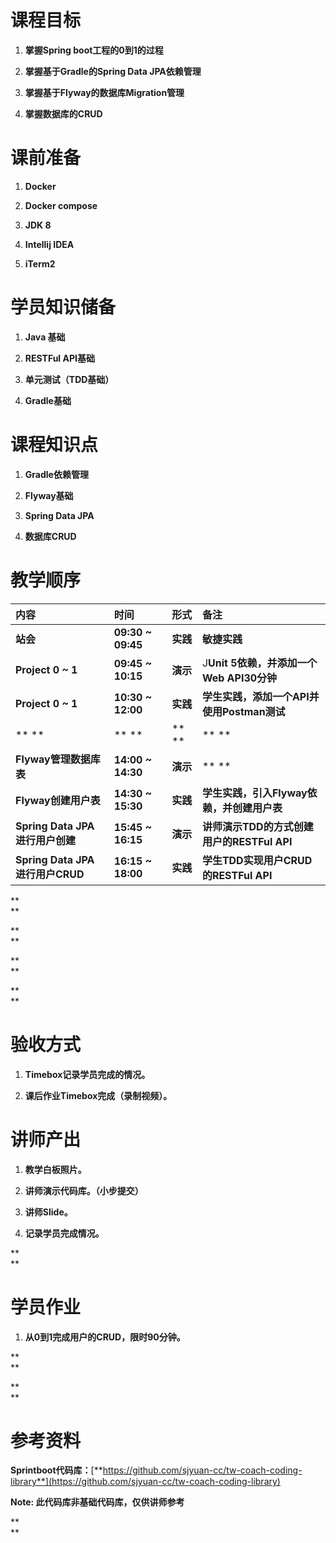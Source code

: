 # **课程目标**

1. **掌握Spring boot工程的0到1的过程**

2. **掌握基于Gradle的Spring Data JPA依赖管理**

3. **掌握基于Flyway的数据库Migration管理**

4. **掌握数据库的CRUD**

# **课前准备**

1. **Docker**

2. **Docker compose**

3. **JDK 8**

4. **Intellij IDEA**

5. **iTerm2**

# **学员知识储备**

1. **Java 基础**

2. **RESTFul API基础**

3. **单元测试（TDD基础）**

4. **Gradle基础**

# **课程知识点**

1. **Gradle依赖管理**

2. **Flyway基础**

3. **Spring Data JPA**

4. **数据库CRUD**

# **教学顺序**

| **内容** | **时间** | **形式** | **备注** |
| :--- | :--- | :--- | :--- |
| **站会** | **09:30 ~ 09:45** | **实践** | **敏捷实践** |
| **Project 0 ~ 1** | **09:45 ~ 10:15** | **演示** | J**Unit 5依赖，并添加一个Web API30分钟** |
| **Project 0 ~ 1** | **10:30 ~ 12:00** | **实践** | **学生实践，添加一个API并使用Postman测试** |
| ** ** | ** ** | ** ** | ** ** |
| **Flyway管理数据库表** | **14:00 ~ 14:30** | **演示** | ** ** |
| **Flyway创建用户表** | **14:30 ~ 15:30** | **实践** | **学生实践，引入Flyway依赖，并创建用户表** |
| **Spring Data JPA进行用户创建** | **15:45 ~ 16:15** | **演示** | **讲师演示TDD的方式创建用户的RESTFul API** |
| **Spring Data JPA进行用户CRUD** | **16:15 ~ 18:00** | **实践** | **学生TDD实现用户CRUD的RESTFul API** |

**  
**

**  
**

**  
**

**  
**

# **验收方式**

1. **Timebox记录学员完成的情况。**

2. **课后作业Timebox完成（录制视频）。**

# **讲师产出**

1. **教学白板照片。**

2. **讲师演示代码库。（小步提交）**

3. **讲师Slide。**

4. **记录学员完成情况。**

**  
**

# **学员作业**

1. **从0到1完成用户的CRUD，限时90分钟。**

**  
**

**  
**

# **参考资料**

**Sprintboot代码库：**[**https://github.com/sjyuan-cc/tw-coach-coding-library**](https://github.com/sjyuan-cc/tw-coach-coding-library)

**Note: 此代码库非基础代码库，仅供讲师参考**

**  
**

